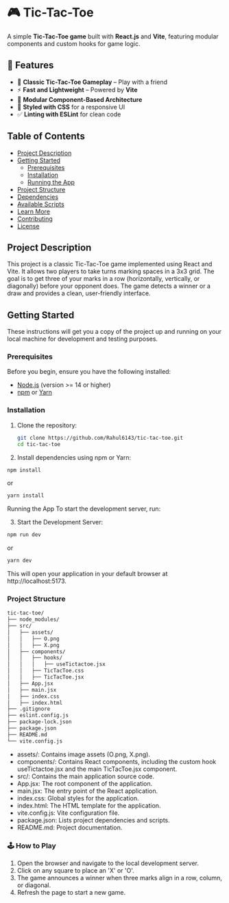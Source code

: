 # 🎮 Tic-Tac-Toe  

A simple **Tic-Tac-Toe game** built with **React.js** and **Vite**, featuring modular components and custom hooks for game logic.  

## 🚀 Features  
- 🎲 **Classic Tic-Tac-Toe Gameplay** – Play with a friend  
- ⚡ **Fast and Lightweight** – Powered by **Vite**  
- 🧩 **Modular Component-Based Architecture**  
- 🎨 **Styled with CSS** for a responsive UI  
- ✅ **Linting with ESLint** for clean code  

## Table of Contents

- [Project Description](#project-description)
- [Getting Started](#getting-started)
  - [Prerequisites](#prerequisites)
  - [Installation](#installation)
  - [Running the App](#running-the-app)
- [Project Structure](#project-structure)
- [Dependencies](#dependencies)
- [Available Scripts](#available-scripts)
- [Learn More](#learn-more)
- [Contributing](#contributing)
- [License](#license)

## Project Description

This project is a classic Tic-Tac-Toe game implemented using React and Vite. It allows two players to take turns marking spaces in a 3x3 grid. The goal is to get three of your marks in a row (horizontally, vertically, or diagonally) before your opponent does. The game detects a winner or a draw and provides a clean, user-friendly interface.

## Getting Started

These instructions will get you a copy of the project up and running on your local machine for development and testing purposes.

### Prerequisites

Before you begin, ensure you have the following installed:

- [Node.js](https://nodejs.org/) (version >= 14 or higher)
- [npm](https://www.npmjs.com/) or [Yarn](https://yarnpkg.com/)

### Installation

1. Clone the repository:

   ```bash
   git clone https://github.com/Rahul6143/tic-tac-toe.git
   cd tic-tac-toe

2. Install dependencies using npm or Yarn:
  ```bash
  npm install
  ```
  or
  ```bash
  yarn install
  ```
  Running the App
  To start the development server, run:

3. Start the Development Server:

  ```bash
  npm run dev
  ```
  or
  ```bash
  yarn dev
  ```
This will open your application in your default browser at http://localhost:5173.

### Project Structure
```bash
tic-tac-toe/
├── node_modules/
├── src/
│   ├── assets/
│   │   ├── O.png
│   │   ├── X.png
│   ├── components/
│   │   ├── hooks/
│   │   │   ├── useTictactoe.jsx
│   │   ├── TicTacToe.css
│   │   ├── TicTacToe.jsx
│   ├── App.jsx
│   ├── main.jsx
│   ├── index.css
│   ├── index.html
├── .gitignore
├── eslint.config.js
├── package-lock.json
├── package.json
├── README.md
└── vite.config.js
```

- assets/: Contains image assets (O.png, X.png).
- components/: Contains React components, including the custom hook useTictactoe.jsx and the main TicTacToe.jsx component.
- src/: Contains the main application source code.
- App.jsx: The root component of the application.
- main.jsx: The entry point of the React application.
- index.css: Global styles for the application.
- index.html: The HTML template for the application.
- vite.config.js: Vite configuration file.
- package.json: Lists project dependencies and scripts.
- README.md: Project documentation.

### 🕹️ How to Play
1. Open the browser and navigate to the local development server.
2. Click on any square to place an 'X' or 'O'.
3. The game announces a winner when three marks align in a row, column, or diagonal.
4. Refresh the page to start a new game.